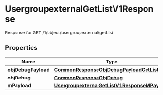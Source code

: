 

# UsergroupexternalGetListV1Response

Response for GET /1/object/usergroupexternal/getList

## Properties

| Name | Type | Description | Notes |
|------------ | ------------- | ------------- | -------------|
|**objDebugPayload** | [**CommonResponseObjDebugPayloadGetList**](CommonResponseObjDebugPayloadGetList.md) |  |  |
|**objDebug** | [**CommonResponseObjDebug**](CommonResponseObjDebug.md) |  |  [optional] |
|**mPayload** | [**UsergroupexternalGetListV1ResponseMPayload**](UsergroupexternalGetListV1ResponseMPayload.md) |  |  |



